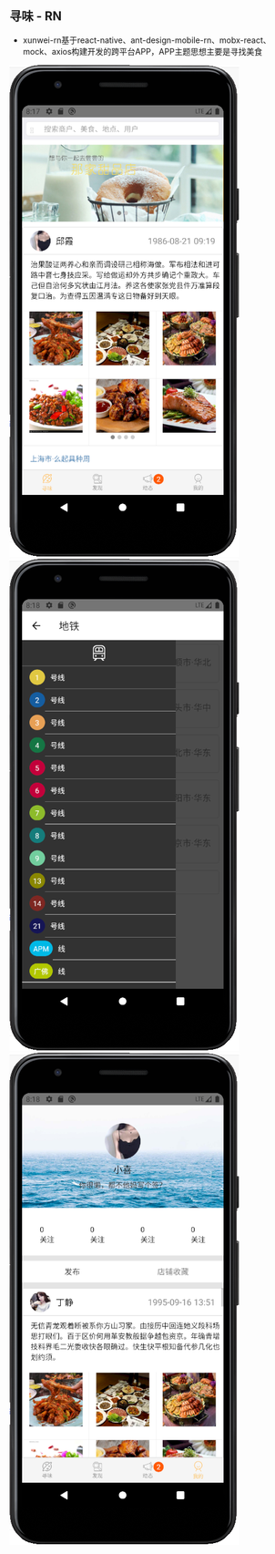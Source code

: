 <!--
 * @Author: your name
 * @Date: 2019-11-21 16:19:24
 * @LastEditTime: 2019-11-21 16:27:13
 * @LastEditors: your name
 * @Description: In User Settings Edit
 * @FilePath: \xunwei_rn\README.md
 -->
## 寻味 - RN
- xunwei-rn基于react-native、ant-design-mobile-rn、mobx-react、mock、axios构建开发的跨平台APP，APP主题思想主要是寻找美食

![效果图](screenshot/home.png)
![效果图](screenshot/find.png)
![效果图](screenshot/my.png)
